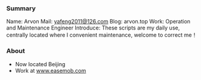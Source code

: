 ### Summary
Name: Arvon
Mail: yafeng2011@126.com
Blog: arvon.top
Work: Operation and Maintenance Engineer
Introduce: 
	These scripts are my daily use, centrally located where I convenient maintenance, welcome to correct me！

### About
- Now located Beijing
- Work at www.easemob.com
